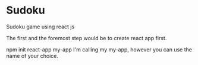 # Sudoku
Sudoku game using react js

The first and the foremost step would be to create react app first.

npm init react-app my-app
I'm calling my my-app, however you can use the name of your choice.
